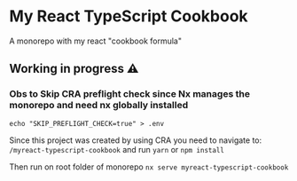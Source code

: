 # My React TypeScript Cookbook

A monorepo with my react "cookbook formula"

## Working in progress ⚠️

### Obs to Skip CRA preflight check since Nx manages the monorepo and need nx globally installed

`echo "SKIP_PREFLIGHT_CHECK=true" > .env`

Since this project was created by using CRA you need to navigate to:
` /myreact-typescript-cookbook` and run `yarn` or `npm install`

Then run on root folder of monorepo `nx serve myreact-typescript-cookbook`
